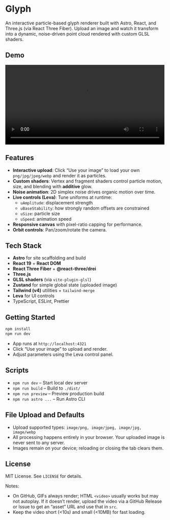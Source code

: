 # Glyph

An interactive particle-based glyph renderer built with Astro, React, and Three.js (via React Three Fiber). Upload an image and watch it transform into a dynamic, noise-driven point cloud rendered with custom GLSL shaders.

## Demo

<video src="https://github.com/user-attachments/assets/d443ce1e-f2dc-4fe8-8b43-2c0c16184e55" width="500" controls></video>

## Features

- **Interactive upload**: Click “Use your image” to load your own `png/jpg/jpeg/webp` and render it as particles.
- **Custom shaders**: Vertex and fragment shaders control particle motion, size, and blending with **additive** glow.
- **Noise animation**: 2D simplex noise drives organic motion over time.
- **Live controls (Leva)**: Tune uniforms at runtime:
  - `uAmplitude`: displacement strength
  - `uBaseStability`: how strongly random offsets are constrained
  - `uSize`: particle size
  - `uSpeed`: animation speed
- **Responsive canvas** with pixel-ratio capping for performance.
- **Orbit controls**: Pan/zoom/rotate the camera.

## Tech Stack

- **Astro** for site scaffolding and build
- **React 19** + **React DOM**
- **React Three Fiber** + **@react-three/drei**
- **Three.js**
- **GLSL shaders** (via `vite-plugin-glsl`)
- **Zustand** for simple global state (uploaded image)
- **Tailwind (v4)** utilities + `tailwind-merge`
- **Leva** for UI controls
- TypeScript, ESLint, Prettier

## Getting Started

```sh
npm install
npm run dev
```

- App runs at `http://localhost:4321`
- Click “Use your image” to upload and render.
- Adjust parameters using the Leva control panel.

## Scripts

- `npm run dev` – Start local dev server
- `npm run build` – Build to `./dist/`
- `npm run preview` – Preview production build
- `npm run astro ...` – Run Astro CLI

## File Upload and Defaults

- Upload supported types: `image/png, image/jpeg, image/jpg, image/webp`
- All processing happens entirely in your browser. Your uploaded image is never sent to any server.
- Images remain on your device; reloading or closing the tab clears them.

## License

MIT License. See `LICENSE` for details.

Notes:

- On GitHub, GIFs always render; HTML `<video>` usually works but may not autoplay. If it doesn’t render, upload the video via a GitHub Release or Issue to get an “asset” URL and use that in `src`.
- Keep the video short (<10s) and small (<10MB) for fast loading.
